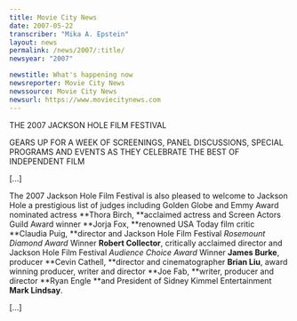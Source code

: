 ```yaml
---
title: Movie City News
date: 2007-05-22
transcriber: "Mika A. Epstein"
layout: news
permalink: /news/2007/:title/
newsyear: "2007"

newstitle: What's happening now
newsreporter: Movie City News
newssource: Movie City News
newsurl: https://www.moviecitynews.com
---
```


THE 2007 JACKSON HOLE FILM FESTIVAL

GEARS UP FOR A WEEK OF SCREENINGS,
PANEL DISCUSSIONS, SPECIAL PROGRAMS AND EVENTS
AS THEY CELEBRATE THE BEST OF INDEPENDENT FILM

[...]

The 2007 Jackson Hole Film Festival is also pleased to welcome to Jackson Hole a prestigious list of judges including Golden Globe and Emmy Award nominated actress **Thora Birch, **acclaimed actress and Screen Actors Guild Award winner **Jorja Fox, **renowned USA Today film critic **Claudia Puig, **director and Jackson Hole Film Festival *Rosemount Diamond Award* Winner **Robert Collector**, critically acclaimed director and Jackson Hole Film Festival *Audience Choice Award* Winner **James Burke**, producer **Cevin Cathell, **director and cinematographer **Brian Liu**, award winning producer, writer and director **Joe Fab, **writer, producer and director **Ryan Engle **and President of Sidney Kimmel Entertainment **Mark Lindsay**.

[...]
